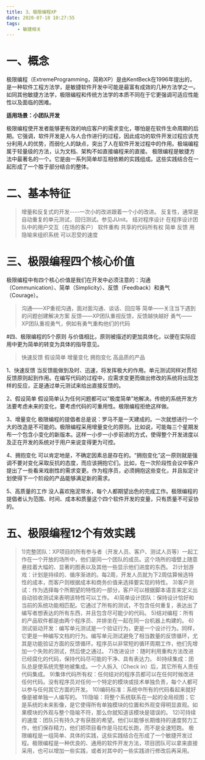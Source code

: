 ```yaml
---
title: 3、极限编程XP
date: 2020-07-18 10:27:55
tags:
    - 敏捷相关
---
```


# 一、概念
极限编程（ExtremeProgramming，简称XP）是由KentBeck在1996年提出的，是一种软件工程方法学，是敏捷软件开发中可能是最富有成效的几种方法学之一。如同其他敏捷方法学，极限编程和传统方法学的本质不同在于它更强调可适应性能性以及面临的困难。

**适用场景：小团队开发**

<!--more-->

极限编程使开发者能够更有效的响应客户的需求变化，哪怕是在软件生命周期的后期。它强调，软件开发是人与人合作进行的过程，因此成功的软件开发过程应该充分利用人的优势，而弱化人的缺点，突出了人在软件开发过程中的作用。极端编程属于轻量级的方法，认为文档、架构不如直接编程来的直接。
极限编程是敏捷方法中最著名的一个。它是由一系列简单却互相依赖的实践组成。这些实践结合在一起形成了一个胜于部分结合的整体。

# 二、基本特征
>增量和反复式的开发----一次小的改进跟着一个小的改进。
反复性，通常是自动重复的单元测试，回归测试。参见JUnit。
结对程序设计
在程序设计团队中的用户交互（在场的客户）
软件重构
共享的代码所有权
简单
反馈
用隐喻来组织系统
可以忍受的速度


# 三、极限编程四个核心价值
极限编程中有四个核心价值是我们在开发中必须注意的：沟通（Communication）、简单（Simplicity）、反馈（Feedback）和勇气（Courage）。 

>沟通——XP重视沟通，面对面沟通、谈话、回应等
简单——关注当下遇到的问题创建解决方案
反馈——XP团队重视反馈，反馈越快越好
勇气——XP团队重视勇气，例如有勇气重构他们的代码

#四、极限编程的5个原则
与价值相比，原则被描述的更加具体化，以便在实际应用中更为简单的转变为具体的指导意见。
>快速反馈
假设简单
增量变化
拥抱变化
高品质的产品

1、快速反馈
当反馈能做到及时、迅速，将发挥极大的作用。单元测试同样对贯彻反馈原则起到作用。在编写代码的过程中，应需求变更而做出修改的系统将出现怎样的反应，正是通过单元测试来给出直接反馈的。

2、假设简单
假设简单认为任何问题都可以”极度简单”地解决。传统的系统开发方法要考虑未来的变化，要考虑代码的可重用性。极限编程拒绝这样做。

3、增量变化
极限编程的提倡者总是说：罗马不是一天建成的。一次就想进行一个大的改造是不可能的。极限编程采用增量变化的原则。比如说，可能每三个星期发布一个包含小变化的新版本。这样一小步一小步前进的方式，使得整个开发进度以及正在开发的系统对于用户来说变得更为可控。

4、拥抱变化
可以肯定地是，不确定因素总是存在的。“拥抱变化”这一原则就是强调不要对变化采取反抗的态度，而应该拥抱它们。比如，在一次阶段性会议中客户提出了一些看来戏剧性的需求变更。作为程序员，必须拥抱这些变化，并且拟定计划使得下一个阶段的产品能够满足新的需求。

5、高质量的工作
没人喜欢拖泥带水，每个人都期望出色的完成工作。极限编程的提倡者认为范围、时间、成本和质量这个四个软件开发的变量，只有质量不可妥协的。


# 五、极限编程12个有效实践

>1)完整团队：XP项目的所有参与者（开发人员、客户、测试人员等）一起工作在一个开放的场所中，他们是同一个团队的成员。这个场所的墙壁上随意悬挂着大幅的、显著的图表以及其他一些显示他们进度的东西。
2)计划游戏：计划是持续的、循序渐进的。每2周，开发人员就为下2周估算候选特性的成本，而客户则根据成本和商务价值来选择要实现的特性。
3)客户测试：作为选择每个所期望的特性的一部分，客户可以根据脚本语言来定义出自动验收测试来表明该特性可以工作。
4)简单设计团队：保持设计恰好和当前的系统功能相匹配。它通过了所有的测试，不包含任何重复，表达出了编写者想表达的所有东西，并且包含尽可能少的代码。
5)结对编程：所有的产品软件都是由两个程序员、并排坐在一起在同一台机器上构建的。
6)测试驱动开发：编写单元测试是一个验证行为，更是一个设计行为。同样，它更是一种编写文档的行为。编写单元测试避免了相当数量的反馈循环，尤其是功能验证方面的反馈循环。程序员以非常短的循环周期工作，他们先增加一个失败的测试，然后使之通过。
7)改进设计：随时利用重构方法改进已经腐化的代码，保持代码尽可能的干净、具有表达力。
8)持续集成：团队总是使系统完整地被集成。一个人拆入（Check in）后，其它所有人责任代码集成。
9)集体代码所有权：任何结对的程序员都可以在任何时候改进任何代码。没有程序员对任何一个特定的模块或技术单独负责，每个人都可以参与任何其它方面的开发。
10)编码标准：系统中所有的代码看起来就好像是被单独一人编写的。
11)隐喻：将整个系统联系在一起的全局视图；它是系统的未来影像，是它使得所有单独模块的位置和外观变得明显直观。如果模块的外观与整个隐喻不符，那么你就知道该模块是错误的。
12)可持续的速度：团队只有持久才有获胜的希望。他们以能够长期维持的速度努力工作，他们保存精力，他们把项目看作是马拉松长跑，而不是全速短跑。 极限编程是一组简单、具体的实践，这些实践结合在形成了一个敏捷开发过程。极限编程是一种优良的、通用的软件开发方法，项目团队可以拿来直接采用，也可以增加一些实践，或者对其中的一些实践进行修改后再采用。

